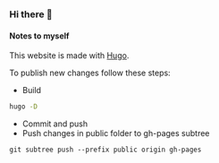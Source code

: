 ### Hi there 👋

#### Notes to myself
This website is made with [Hugo](https://gohugo.io/).

To publish new changes follow these steps:
* Build
```sh
hugo -D
```
* Commit and push
* Push changes in public folder to gh-pages subtree
```
git subtree push --prefix public origin gh-pages
```
